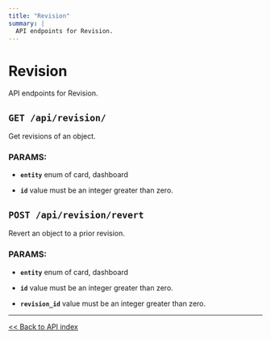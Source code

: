 ```yaml
---
title: "Revision"
summary: |
  API endpoints for Revision.
---
```


# Revision

API endpoints for Revision.

## `GET /api/revision/`

Get revisions of an object.

### PARAMS:

*  **`entity`** enum of card, dashboard

*  **`id`** value must be an integer greater than zero.

## `POST /api/revision/revert`

Revert an object to a prior revision.

### PARAMS:

*  **`entity`** enum of card, dashboard

*  **`id`** value must be an integer greater than zero.

*  **`revision_id`** value must be an integer greater than zero.

---

[<< Back to API index](../api-documentation.md)